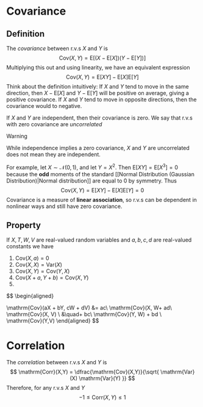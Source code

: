 # Covariance
## Definition
The *covariance* between r.v.s $X$ and $Y$ is
$$
\mathrm{Cov}(X,Y) = \mathrm{E}\left[ (X-\mathrm{E}[X])(Y - \mathrm{E}[Y]) \right] 
$$
Multiplying this out and using linearity, we have an equivalent expression
$$
\mathrm{Cov}(X,Y) = \mathrm{E}[XY] - \mathrm{E}[X] \mathrm{E}[Y]
$$
Think about the definition intuitively: If $X$ and $Y$ tend to move in the same direction, then $X - \mathrm{E}[X]$ and $Y-\mathrm{E}[Y]$ will be positive on average, giving a positive covariance. If $X$ and $Y$ tend to move in opposite directions, then the covariance would to negative.

If $X$ and $Y$ are independent, then their covariance is zero. We say that r.v.s with zero covariance are *uncorrelated*

> [!Warning]
> While independence implies a zero covariance, $X$ and $Y$ are uncorrelated does not mean they are independent. 

For example, let $X \sim \mathcal N(0,1)$, and let $Y = X^{2}$. Then $\mathrm{E}[XY] = \mathrm{E}[X^3]=0$ because the **odd** moments of the standard [[Normal Distribution (Gaussian Distribution)|Normal distribution]] are equal to $0$ by symmetry. Thus
$$
\mathrm{Cov}(X,Y) = \mathrm{E}[XY] - \mathrm{E}[X] \mathrm{E}[Y] = 0
$$
Covariance is a measure of **linear association**, so r.v.s can be dependent in nonlinear ways and still have zero covariance. 
## Property
If $X, T, W, V$ are real-valued random variables and $a, b, c, d$ are real-valued constants we have
1. $\mathrm{Cov}(X, a) = 0$
2. $\mathrm{Cov}(X,X) = \mathrm{Var}(X)$
3. $\mathrm{Cov}(X,Y) = \mathrm{Cov}(Y, X)$
4. $\mathrm{Cov}(X+ a, Y + b) = \mathrm{Cov}(X, Y)$
5. 
$$
\begin{aligned}

\mathrm{Cov}(aX + bY, cW + dV) &= ac\ \mathrm{Cov}(X, W+ ad\ \mathrm{Cov}(X, V)  \\
&\quad+ bc\ \mathrm{Cov}(Y, W) + bd \ \mathrm{Cov}(Y,V)
\end{aligned}
$$
# Correlation
The *correlation* between r.v.s $X$ and $Y$ is
$$
\mathrm{Corr}(X,Y) = \dfrac{\mathrm{Cov}(X,Y)}{\sqrt{ \mathrm{Var}(X) \mathrm{Var}(Y) }}
$$
Therefore, for any r.v.s $X$ and $Y$
$$
-1 \leq \mathrm{Corr}(X,Y) \leq 1
$$

